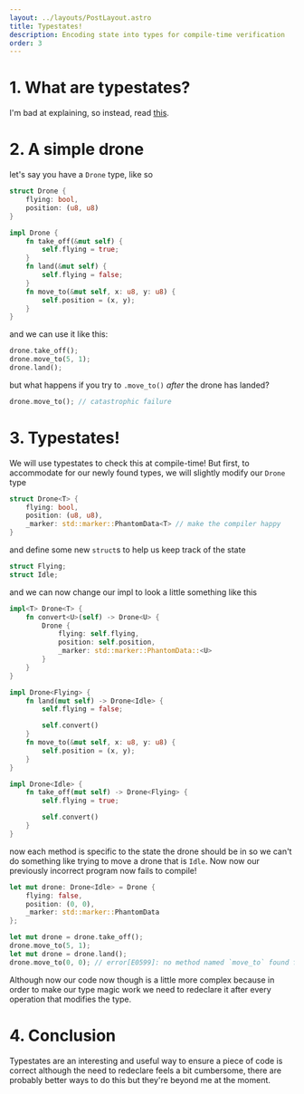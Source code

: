 ```yaml
---
layout: ../layouts/PostLayout.astro
title: Typestates!
description: Encoding state into types for compile-time verification
order: 3
---
```


# 1. What are typestates?
I'm bad at explaining, so instead, read [this](https://en.wikipedia.org/wiki/Typestate_analysis).

# 2. A simple drone
let's say you have a `Drone` type, like so
```rs
struct Drone {
    flying: bool,
    position: (u8, u8)
}

impl Drone {
    fn take_off(&mut self) {
        self.flying = true;
    }
    fn land(&mut self) {
        self.flying = false;
    }
    fn move_to(&mut self, x: u8, y: u8) {
        self.position = (x, y);
    }
}
```

and we can use it like this:
```rs
drone.take_off();
drone.move_to(5, 1);
drone.land();
```

but what happens if you try to `.move_to()` *after* the drone has landed?
```rs
drone.move_to(); // catastrophic failure
```
# 3. Typestates!
We will use typestates to check this at compile-time! But first, to accommodate for our newly found types, we will slightly modify our `Drone` type

```rs
struct Drone<T> {
    flying: bool,
    position: (u8, u8),
    _marker: std::marker::PhantomData<T> // make the compiler happy
}
```

and define some new `struct`s to help us keep track of the state

```rs
struct Flying;
struct Idle;
```

and we can now change our impl to look a little something like this

```rs
impl<T> Drone<T> {
    fn convert<U>(self) -> Drone<U> {
        Drone {
            flying: self.flying,
            position: self.position,
            _marker: std::marker::PhantomData::<U>
        }
    }
}

impl Drone<Flying> {
    fn land(mut self) -> Drone<Idle> {
        self.flying = false;

        self.convert()
    }
    fn move_to(&mut self, x: u8, y: u8) {
        self.position = (x, y);
    }
}

impl Drone<Idle> {
    fn take_off(mut self) -> Drone<Flying> {
        self.flying = true;

        self.convert()
    }
}
```
now each method is specific to the state the drone should be in so we can't do something like trying to move a drone that is `Idle`. Now now our previously incorrect program now fails to compile!

```rs
let mut drone: Drone<Idle> = Drone {
    flying: false,
    position: (0, 0),
    _marker: std::marker::PhantomData
};

let mut drone = drone.take_off();
drone.move_to(5, 1);
let mut drone = drone.land();
drone.move_to(0, 0); // error[E0599]: no method named `move_to` found for struct `Drone<Idle>` in the current scope
```

Although now our code now though is a little more complex because in order to make our type magic work we need to redeclare it after every operation that modifies the type.

# 4. Conclusion
Typestates are an interesting and useful way to ensure a piece of code is correct although the need to redeclare feels a bit cumbersome, there are probably better ways to do this but they're beyond me at the moment.